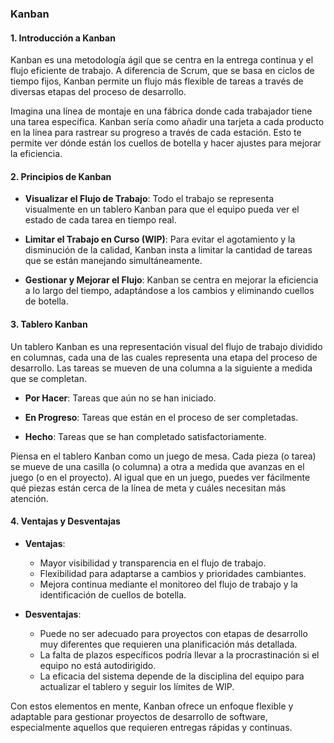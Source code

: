 ### Kanban

#### 1. Introducción a Kanban

Kanban es una metodología ágil que se centra en la entrega continua y el flujo eficiente de trabajo. A diferencia de Scrum, que se basa en ciclos de tiempo fijos, Kanban permite un flujo más flexible de tareas a través de diversas etapas del proceso de desarrollo.

Imagina una línea de montaje en una fábrica donde cada trabajador tiene una tarea específica. Kanban sería como añadir una tarjeta a cada producto en la línea para rastrear su progreso a través de cada estación. Esto te permite ver dónde están los cuellos de botella y hacer ajustes para mejorar la eficiencia.

#### 2. Principios de Kanban

- **Visualizar el Flujo de Trabajo**: Todo el trabajo se representa visualmente en un tablero Kanban para que el equipo pueda ver el estado de cada tarea en tiempo real.
  
- **Limitar el Trabajo en Curso (WIP)**: Para evitar el agotamiento y la disminución de la calidad, Kanban insta a limitar la cantidad de tareas que se están manejando simultáneamente.
  
- **Gestionar y Mejorar el Flujo**: Kanban se centra en mejorar la eficiencia a lo largo del tiempo, adaptándose a los cambios y eliminando cuellos de botella.

#### 3. Tablero Kanban

Un tablero Kanban es una representación visual del flujo de trabajo dividido en columnas, cada una de las cuales representa una etapa del proceso de desarrollo. Las tareas se mueven de una columna a la siguiente a medida que se completan.

- **Por Hacer**: Tareas que aún no se han iniciado.
  
- **En Progreso**: Tareas que están en el proceso de ser completadas.
  
- **Hecho**: Tareas que se han completado satisfactoriamente.

Piensa en el tablero Kanban como un juego de mesa. Cada pieza (o tarea) se mueve de una casilla (o columna) a otra a medida que avanzas en el juego (o en el proyecto). Al igual que en un juego, puedes ver fácilmente qué piezas están cerca de la línea de meta y cuáles necesitan más atención.

#### 4. Ventajas y Desventajas

- **Ventajas**:
  - Mayor visibilidad y transparencia en el flujo de trabajo.
  - Flexibilidad para adaptarse a cambios y prioridades cambiantes.
  - Mejora continua mediante el monitoreo del flujo de trabajo y la identificación de cuellos de botella.
  
- **Desventajas**:
  - Puede no ser adecuado para proyectos con etapas de desarrollo muy diferentes que requieren una planificación más detallada.
  - La falta de plazos específicos podría llevar a la procrastinación si el equipo no está autodirigido.
  - La eficacia del sistema depende de la disciplina del equipo para actualizar el tablero y seguir los límites de WIP.

Con estos elementos en mente, Kanban ofrece un enfoque flexible y adaptable para gestionar proyectos de desarrollo de software, especialmente aquellos que requieren entregas rápidas y continuas.